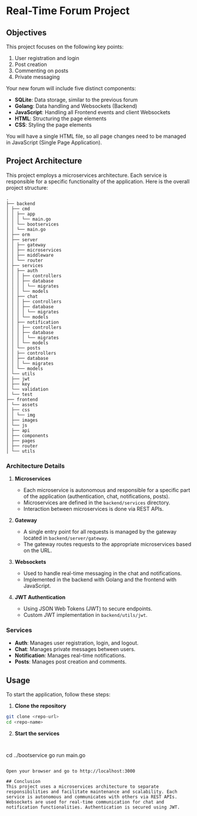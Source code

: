 # Real-Time Forum Project

## Objectives

This project focuses on the following key points:

1. User registration and login
2. Post creation
3. Commenting on posts
4. Private messaging

Your new forum will include five distinct components:

- **SQLite**: Data storage, similar to the previous forum
- **Golang**: Data handling and Websockets (Backend)
- **JavaScript**: Handling all Frontend events and client Websockets
- **HTML**: Structuring the page elements
- **CSS**: Styling the page elements

You will have a single HTML file, so all page changes need to be managed in JavaScript (Single Page Application).

## Project Architecture

This project employs a microservices architecture. Each service is responsible for a specific functionality of the application. Here is the overall project structure:

```
.
├── backend
│ ├── cmd
│ │ ├── app
│ │ │ └── main.go
│ │ └── bootservices
│ │ └── main.go
│ ├── orm
│ ├── server
│ │ ├── gateway
│ │ ├── microservices
│ │ ├── middleware
│ │ └── router
│ ├── services
│ │ ├── auth
│ │ │ ├── controllers
│ │ │ ├── database
│ │ │ │ └── migrates
│ │ │ └── models
│ │ ├── chat
│ │ │ ├── controllers
│ │ │ ├── database
│ │ │ │ └── migrates
│ │ │ └── models
│ │ ├── notification
│ │ │ ├── controllers
│ │ │ ├── database
│ │ │ │ └── migrates
│ │ │ └── models
│ │ └── posts
│ │ ├── controllers
│ │ ├── database
│ │ │ └── migrates
│ │ └── models
│ └── utils
│ ├── jwt
│ ├── key
│ └── validation
│ └── test
├── frontend
│ └── assets
│ ├── css
│ │ └── img
│ ├── images
│ └── js
│ ├── api
│ ├── components
│ ├── pages
│ ├── router
│ └── utils
```


### Architecture Details

1. **Microservices**
    - Each microservice is autonomous and responsible for a specific part of the application (authentication, chat, notifications, posts).
    - Microservices are defined in the `backend/services` directory.
    - Interaction between microservices is done via REST APIs.

2. **Gateway**
    - A single entry point for all requests is managed by the gateway located in `backend/server/gateway`.
    - The gateway routes requests to the appropriate microservices based on the URL.

3. **Websockets**
    - Used to handle real-time messaging in the chat and notifications.
    - Implemented in the backend with Golang and the frontend with JavaScript.

4. **JWT Authentication**
    - Using JSON Web Tokens (JWT) to secure endpoints.
    - Custom JWT implementation in `backend/utils/jwt`.

### Services

- **Auth**: Manages user registration, login, and logout.
- **Chat**: Manages private messages between users.
- **Notification**: Manages real-time notifications.
- **Posts**: Manages post creation and comments.

## Usage

To start the application, follow these steps:

1. **Clone the repository**

```bash
git clone <repo-url>
cd <repo-name>
```

2. **Start the services**

```


```
cd ../bootservice
go run main.go
```

Open your browser and go to http://localhost:3000

## Conclusion
This project uses a microservices architecture to separate responsibilities and facilitate maintenance and scalability. Each service is autonomous and communicates with others via REST APIs. Websockets are used for real-time communication for chat and notification functionalities. Authentication is secured using JWT.
